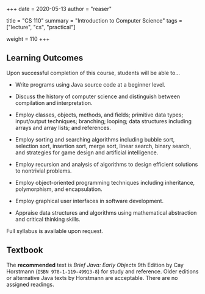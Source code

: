 +++
date = 2020-05-13
author = "reaser"

title = "CS 110"
summary = "Introduction to Computer Science"
tags = ["lecture", "cs", "practical"]

weight = 110
+++

## Learning Outcomes

Upon successful completion of this course, students will be able to...

+ Write programs using Java source code at a beginner level.

+ Discuss the history of computer science and distinguish between compilation and interpretation.

+ Employ classes, objects, methods, and fields; primitive data types; input/output techniques; branching; looping; data structures including arrays and array lists; and references.

+ Employ sorting and searching algorithms including bubble sort, selection sort, insertion sort, merge sort, linear search, binary search, and strategies for game design and artificial intelligence.

+ Employ recursion and analysis of algorithms to design efficient solutions to nontrivial problems.

+ Employ object-oriented programming techniques including inheritance, polymorphism, and encapsulation.

+ Employ graphical user interfaces in software development.

+ Appraise data structures and algorithms using mathematical abstraction and critical thinking skills.

Full syllabus is available upon request.

## Textbook

The **recommended** text is _Brief Java: Early Objects_ 9th Edition by Cay Horstmann (`ISBN 978-1-119-49913-8`) for study and reference. Older editions or alternative Java texts by Horstmann are acceptable. There are no assigned readings.
